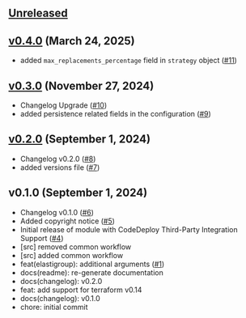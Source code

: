 <a name="unreleased"></a>
## [Unreleased]



<a name="v0.4.0"></a>
## [v0.4.0] (March 24, 2025)

- added `max_replacements_percentage` field in `strategy` object ([#11](https://github.com/spotinst/terraform-spotinst-elastigroup-aws/issues/11))


<a name="v0.3.0"></a>
## [v0.3.0] (November 27, 2024)

- Changelog Upgrade ([#10](https://github.com/spotinst/terraform-spotinst-elastigroup-aws/issues/10))
- added persistence related fields in the configuration ([#9](https://github.com/spotinst/terraform-spotinst-elastigroup-aws/issues/9))


<a name="v0.2.0"></a>
## [v0.2.0] (September 1, 2024)

- Changelog v0.2.0 ([#8](https://github.com/spotinst/terraform-spotinst-elastigroup-aws/issues/8))
- added versions file ([#7](https://github.com/spotinst/terraform-spotinst-elastigroup-aws/issues/7))


<a name="v0.1.0"></a>
## v0.1.0 (September 1, 2024)

- Changelog v0.1.0 ([#6](https://github.com/spotinst/terraform-spotinst-elastigroup-aws/issues/6))
- Added copyright notice ([#5](https://github.com/spotinst/terraform-spotinst-elastigroup-aws/issues/5))
- Initial release of module with CodeDeploy Third-Party Integration Support ([#4](https://github.com/spotinst/terraform-spotinst-elastigroup-aws/issues/4))
- [src] removed common workflow
- [src] added common workflow
- feat(elastigroup): additional arguments  ([#1](https://github.com/spotinst/terraform-spotinst-elastigroup-aws/issues/1))
- docs(readme): re-generate documentation
- docs(changelog): v0.2.0
- feat: add support for terraform v0.14
- docs(changelog): v0.1.0
- chore: initial commit


[Unreleased]: https://github.com/spotinst/terraform-spotinst-elastigroup-aws/compare/v0.4.0...HEAD
[v0.4.0]: https://github.com/spotinst/terraform-spotinst-elastigroup-aws/compare/v0.3.0...v0.4.0
[v0.3.0]: https://github.com/spotinst/terraform-spotinst-elastigroup-aws/compare/v0.2.0...v0.3.0
[v0.2.0]: https://github.com/spotinst/terraform-spotinst-elastigroup-aws/compare/v0.1.0...v0.2.0
